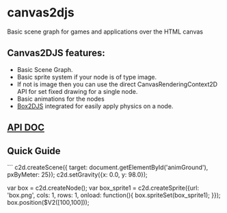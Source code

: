 <h1>canvas2djs</h1>

<p>Basic scene graph for games and applications over the HTML canvas </p>

<h2>Canvas2DJS features:</h2>
<ul>
	<li>Basic Scene Graph.</li>
	<li>Basic sprite system if your node is of type image.</li>
	<li>If not is image then you can use the direct CanvasRenderingContext2D API for set fixed drawing for a single node.</li>
	<li>Basic animations for the nodes</li>
	<li><a href="http://box2d-js.sourceforge.net/">Box2DJS</a> integrated for easily apply physics on a node.</li>
</ul>

<h2><a href="http://stormcolour.appspot.com/CONTENT/Canvas2DJS-1.0-API-Doc/Canvas2DJS.html">API DOC</a></h2>

<h2>Quick Guide</h2>
```
c2d.createScene({	target: document.getElementById('animGround'),
					pxByMeter: 25});
c2d.setGravity({x: 0.0, y: 98.0});


						
var box = c2d.createNode();
var box_sprite1 = c2d.createSprite({url: 'box.png',
									cols: 1,
									rows: 1,
									onload: function(){
										box.spriteSet(box_sprite1);
									}});
box.position($V2([100,100]));
```






